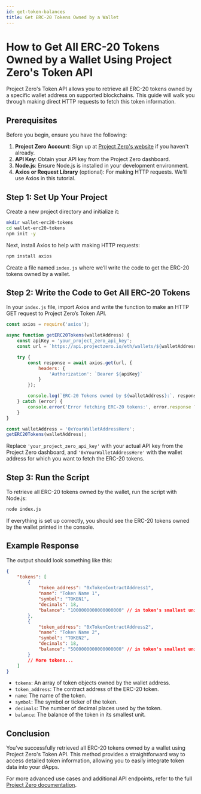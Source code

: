 ```yaml
---
id: get-token-balances
title: Get ERC-20 Tokens Owned by a Wallet
---
```


# How to Get All ERC-20 Tokens Owned by a Wallet Using Project Zero's Token API

Project Zero's Token API allows you to retrieve all ERC-20 tokens owned by a specific wallet address on supported blockchains. This guide will walk you through making direct HTTP requests to fetch this token information.

## Prerequisites

Before you begin, ensure you have the following:

1. **Project Zero Account**: Sign up at [Project Zero's website](https://projectzero.io) if you haven't already.
2. **API Key**: Obtain your API key from the Project Zero dashboard.
3. **Node.js**: Ensure Node.js is installed in your development environment.
4. **Axios or Request Library** (optional): For making HTTP requests. We'll use Axios in this tutorial.

## Step 1: Set Up Your Project

Create a new project directory and initialize it:

```bash
mkdir wallet-erc20-tokens
cd wallet-erc20-tokens
npm init -y
```

Next, install Axios to help with making HTTP requests:

```bash
npm install axios
```

Create a file named `index.js` where we’ll write the code to get the ERC-20 tokens owned by a wallet.

## Step 2: Write the Code to Get All ERC-20 Tokens

In your `index.js` file, import Axios and write the function to make an HTTP GET request to Project Zero’s Token API.

```javascript
const axios = require('axios');

async function getERC20Tokens(walletAddress) {
    const apiKey = 'your_project_zero_api_key';
    const url = `https://api.projectzero.io/eth/wallets/${walletAddress}/tokens`;

    try {
        const response = await axios.get(url, {
            headers: {
                'Authorization': `Bearer ${apiKey}`
            }
        });

        console.log(`ERC-20 Tokens owned by ${walletAddress}:`, response.data);
    } catch (error) {
        console.error('Error fetching ERC-20 tokens:', error.response ? error.response.data : error.message);
    }
}

const walletAddress = '0xYourWalletAddressHere';
getERC20Tokens(walletAddress);
```

Replace `'your_project_zero_api_key'` with your actual API key from the Project Zero dashboard, and `'0xYourWalletAddressHere'` with the wallet address for which you want to fetch the ERC-20 tokens.

## Step 3: Run the Script

To retrieve all ERC-20 tokens owned by the wallet, run the script with Node.js:

```bash
node index.js
```

If everything is set up correctly, you should see the ERC-20 tokens owned by the wallet printed in the console.

## Example Response

The output should look something like this:

```json
{
    "tokens": [
        {
            "token_address": "0xTokenContractAddress1",
            "name": "Token Name 1",
            "symbol": "TOKEN1",
            "decimals": 18,
            "balance": "1000000000000000000" // in token's smallest unit
        },
        {
            "token_address": "0xTokenContractAddress2",
            "name": "Token Name 2",
            "symbol": "TOKEN2",
            "decimals": 18,
            "balance": "5000000000000000000" // in token's smallest unit
        }
        // More tokens...
    ]
}
```

- `tokens`: An array of token objects owned by the wallet address.
- `token_address`: The contract address of the ERC-20 token.
- `name`: The name of the token.
- `symbol`: The symbol or ticker of the token.
- `decimals`: The number of decimal places used by the token.
- `balance`: The balance of the token in its smallest unit.

## Conclusion

You’ve successfully retrieved all ERC-20 tokens owned by a wallet using Project Zero's Token API. This method provides a straightforward way to access detailed token information, allowing you to easily integrate token data into your dApps.

For more advanced use cases and additional API endpoints, refer to the full [Project Zero documentation](#).
